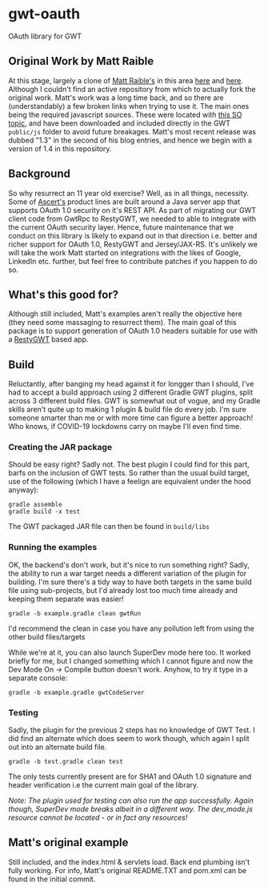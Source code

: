 # gwt-oauth

OAuth library for GWT

## Original Work by Matt Raible
At this stage, largely a clone of [Matt Raible's](https://twitter.com/mraible) in this area [here](https://raibledesigns.com/rd/entry/implementing_oauth_with_gwt) and [here](https://raibledesigns.com/rd/entry/gwt_oauth_and_linkedin_apis). Although I couldn't find an active repository from which to actually fork the original work. Matt's work was a long time back, and so there are (understandably) a few broken links when trying to use it. The main ones being the required javascript sources. These were located with [this SO topic](https://stackoverflow.com/questions/37183524/http-oauth-googlecode-com-svn-code-javascript-oauth-js-is-down-please-provide), and have been downloaded and included directly in the GWT `public/js` folder to avoid future breakages. Matt's most recent release was dubbed "1.3" in the second of his blog entries, and hence we begin with a version of 1.4 in this repository.

## Background
So why resurrect an 11 year old exercise? Well, as in all things, necessity. Some of [Ascert's](https://ascert.com) product lines are built around a Java server app that supports OAuth 1.0 security on it's REST API. As part of migrating our GWT client code from GwtRpc to RestyGWT, we needed to able to integrate with the current OAuth security layer. Hence, future maintenance that we conduct on this library is likely to expand out in that direction i.e. better and richer support for OAuth 1.0, RestyGWT and Jersey/JAX-RS. It's unlikely we will take the work Matt started on integrations with the likes of Google, LinkedIn etc. further, but feel free to contribute patches if you happen to do so.

## What's this good for?

Although still included, Matt's examples aren't really the objective here (they need some massaging to resurrect them). The main goal of this package is to support generation of OAuth 1.0 headers suitable for use with a [RestyGWT](https://github.com/resty-gwt/resty-gwt) based app.

## Build

Reluctantly, after banging my head against it for longger than I should, I've had to accept a build approach using 2 different Gradle GWT plugins, split across 3 different build files. GWT is somewhat out of vogue, and my Gradle skills aren't quite up to making 1 plugin & build file do every job. I'm sure someone smarter than me or with more time can figure a better approach! Who knows, if COVID-19 lockdowns carry on maybe I'll even find time.

### Creating the JAR package

Should be easy right? Sadly not. The best plugin I could find for this part, barfs on the inclusion of GWT tests. So rather than the usual build target, use of the following (which I have a feelign are equivalent under the hood anyway):

```
gradle assemble
gradle build -x test
```

The GWT packaged JAR file can then be found in `build/libs`

### Running the examples

OK, the backend's don't work, but it's nice to run something right? Sadly, the ability to run a war target needs a different variation of the plugin for building. I'm sure there's a tidy way to have both targets in the same build file using sub-projects, but I'd already lost too much time already and keeping them separate was easier!

```
gradle -b example.gradle clean gwtRun
```

I'd recommend the clean in case you have any pollution left from using the other build files/targets

While we're at it, you can also launch SuperDev mode here too. It worked briefly for me, but I changed something which I cannot figure and now the Dev Mode On -> Compile button doesn't work. Anyhow, to try it type in a separate console:

```
gradle -b example.gradle gwtCodeServer
```

### Testing

Sadly, the plugin for the previous 2 steps has no knowledge of GWT Test. I did find an alternate which does seem to work though, which again I split out into an alternate build file.

```
gradle -b test.gradle clean test
```

The only tests currently present are for SHA1 and OAuth 1.0 signature and header verification i.e the current main goal of the library.

_Note: The plugin used for testing can also run the app successfully. Again though, SuperDev mode breaks albeit in a different way. The dev_mode.js resource cannot be located - or in fact any resources!_

## Matt's original example

Still included, and the index.html & servlets load. Back end plumbing isn't fully working. For info, Matt's original README.TXT and pom.xml can be found in the initial commit.


